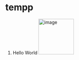 # tempp
1. Hello World <img width="111" alt="image" src="https://user-images.githubusercontent.com/97437109/172591721-de4bd4f6-c2d4-48e4-b228-fbb303ed191a.png">
